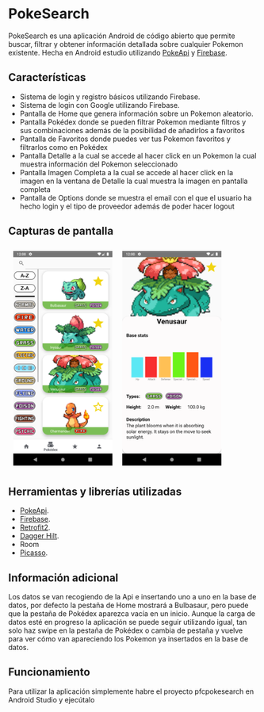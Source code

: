 # PokeSearch

PokeSearch es una aplicación Android de código abierto que permite buscar, filtrar y obtener información detallada
sobre cualquier Pokemon existente.
Hecha en Android estudio utilizando [PokeApi](https://pokeapi.co/) y [Firebase](https://firebase.google.com/?hl=es).

## Características
 - Sistema de login y registro básicos utilizando Firebase.
 - Sistema de login con Google utilizando Firebase.
 - Pantalla de Home que genera información sobre un Pokemon aleatorio.
 - Pantalla Pokédex donde se pueden filtrar Pokemon mediante filtros y sus combinaciones además de la posibilidad de añadirlos a favoritos
 - Pantalla de Favoritos donde puedes ver tus Pokemon favoritos y filtrarlos como en Pokédex
 - Pantalla Detalle a la cual se accede al hacer click en un Pokemon la cual muestra información del Pokemon seleccionado
 - Pantalla Imagen Completa a la cual se accede al hacer click en la imagen en la ventana de Detalle la cual muestra la imagen en pantalla completa
 - Pantalla de Options donde se muestra el email con el que el usuario ha hecho login y el tipo de proveedor además de poder hacer logout

## Capturas de pantalla
<img src="screenshots/pokedex.png" align="left"
width="200" hspace="10" vspace="10">
<img src="screenshots/detail.png" align="center"
width="200" hspace="10" vspace="10">

## Herramientas y librerías utilizadas
- [PokeApi](https://pokeapi.co/).
- [Firebase](https://firebase.google.com/?hl=es).
- [Retrofit2](https://square.github.io/retrofit/).
- [Dagger Hilt](https://dagger.dev/hilt/).
- Room
- [Picasso](https://square.github.io/picasso/).

## Información adicional
Los datos se van recogiendo de la Api e insertando uno a uno en la base de datos, por defecto la pestaña de Home mostrará a Bulbasaur, pero puede que la pestaña de Pokédex
aparezca vacía en un inicio. Aunque la carga de datos esté en progreso la aplicación se puede seguir utilizando igual, tan solo haz swipe en la pestaña de Pokédex o cambia
de pestaña y vuelve para ver cómo van apareciendo los Pokemon ya insertados en la base de datos.

## Funcionamiento
Para utilizar la aplicación simplemente habre el proyecto pfcpokesearch en Android Studio y ejecútalo
